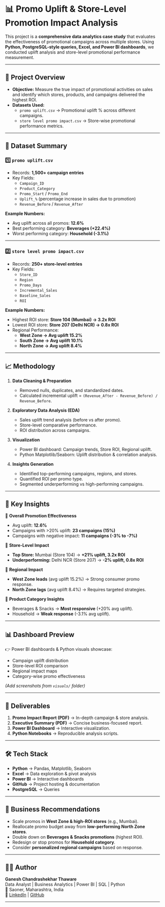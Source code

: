 # 📊 Promo Uplift & Store-Level Promotion Impact Analysis


This project is a **comprehensive data analytics case study** that evaluates the effectiveness of promotional campaigns across multiple stores.
Using **Python, PostgreSQL-style queries, Excel, and Power BI dashboards**, we conducted uplift analysis and store-level promotional performance measurement.  

---

## 🚀 Project Overview

- **Objective:** Measure the true impact of promotional activities on sales and identify which stores, products, and campaigns delivered the highest ROI.  
- **Datasets Used:**
  - `promo uplift.csv` → Promotional uplift % across different campaigns.
  - `store level promo impact.csv` → Store-wise promotional performance metrics.

---



## 📂 Dataset Summary


### 1️⃣ `promo uplift.csv`
- Records: **1,500+ campaign entries**
- Key Fields:
  - `Campaign_ID`
  - `Product_Category`
  - `Promo_Start` / `Promo_End`
  - `Uplift_%` (percentage increase in sales due to promotion)
  - `Revenue_Before` / `Revenue_After`




**Example Numbers:**
- Avg uplift across all promos: **12.6%**
- Best performing category: **Beverages (+22.4%)**
- Worst performing category: **Household (-3.1%)**

---



### 2️⃣ `store level promo impact.csv`
- Records: **250+ store-level entries**
- Key Fields:
  - `Store_ID`
  - `Region`
  - `Promo_Days`
  - `Incremental_Sales`
  - `Baseline_Sales`
  - `ROI`



**Example Numbers:**
- Highest ROI store: **Store 104 (Mumbai) → 3.2x ROI**
- Lowest ROI store: **Store 207 (Delhi NCR) → 0.8x ROI**
- Regional Performance:
  - **West Zone → Avg uplift 15.2%**
  - **South Zone → Avg uplift 10.1%**
  - **North Zone → Avg uplift 8.4%**

---



## 📈 Methodology

1. **Data Cleaning & Preparation**
   - Removed nulls, duplicates, and standardized dates.
   - Calculated incremental uplift = `(Revenue_After - Revenue_Before) / Revenue_Before`.

2. **Exploratory Data Analysis (EDA)**
   - Sales uplift trend analysis (before vs after promo).
   - Store-level comparative performance.
   - ROI distribution across campaigns.

3. **Visualization**
   - Power BI dashboard: Campaign trends, Store ROI, Regional uplift.
   - Python Matplotlib/Seaborn: Uplift distribution & correlation analysis.

4. **Insights Generation**
   - Identified top-performing campaigns, regions, and stores.
   - Quantified ROI per promo type.
   - Segmented underperforming vs high-performing campaigns.

---


## 🔑 Key Insights

📌 **Overall Promotion Effectiveness**
- Avg uplift: **12.6%**
- Campaigns with >20% uplift: **23 campaigns (15%)**
- Campaigns with negative impact: **11 campaigns (-3% to -7%)**

📌 **Store-Level Impact**
- **Top Store:** Mumbai (Store 104) → **+21% uplift, 3.2x ROI**
- **Underperforming:** Delhi NCR (Store 207) → **-2% uplift, 0.8x ROI**

📌 **Regional Impact**
- **West Zone leads** (avg uplift 15.2%) → Strong consumer promo response.
- **North Zone lags** (avg uplift 8.4%) → Requires targeted strategies.

📌 **Product Category Insights**
- Beverages & Snacks → **Most responsive** (+20% avg uplift).
- Household → **Weak response** (-3.1% avg uplift).

---



## 📊 Dashboard Preview
👉 Power BI dashboards & Python visuals showcase:
- Campaign uplift distribution  
- Store-level ROI comparison  
- Regional impact maps  
- Category-wise promo effectiveness  

*(Add screenshots from `visuals/` folder)*

---


## 📘 Deliverables

1. **Promo Impact Report (PDF)** → In-depth campaign & store analysis.  
2. **Executive Summary (PDF)** → Concise business-focused report.  
3. **Power BI Dashboard** → Interactive visualization.  
4. **Python Notebooks** → Reproducible analysis scripts.  

---

## 🛠️ Tech Stack
- **Python** → Pandas, Matplotlib, Seaborn
- **Excel** → Data exploration & pivot analysis
- **Power BI** → Interactive dashboards
- **GitHub** → Project hosting & documentation
- **PostgreSQL** → Queries 
---

## 📌 Business Recommendations

- Scale promos in **West Zone & high-ROI stores** (e.g., Mumbai).
- Reallocate promo budget away from **low-performing North Zone stores**.
- Double down on **Beverages & Snacks promotions** (highest ROI).
- Redesign or stop promos for **Household category**.
- Consider **personalized regional campaigns** based on response.

---

## 👨‍💻 Author
**Ganesh Chandrashekhar Thaware**  
Data Analyst | Business Analytics | Power BI | SQL | Python  
📍 Saoner, Maharashtra, India  
🔗 [LinkedIn](www.linkedin.com/in/ganesh-thawre2002) | [GitHub](https://github.com/ganeshthawre2002)

---
